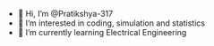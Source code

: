 - 👋 Hi, I’m @Pratikshya-317
- 👀 I’m interested in coding, simulation and statistics
- 🌱 I’m currently learning Electrical Engineering

<!---
Pratikshya-317/Pratikshya-317 is a ✨ special ✨ repository because its `README.md` (this file) appears on your GitHub profile.
You can click the Preview link to take a look at your changes.
--->
